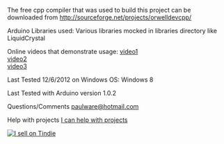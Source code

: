 The free cpp compiler that was used to build this project can be downloaded from
  http://sourceforge.net/projects/orwelldevcpp/ 
  
Arduino Libraries used: 
  Various libraries mocked in libraries directory like LiquidCrystal 
  
Online videos that demonstrate usage:
  [video1](http://www.youtube.com/watch?v=AdZ5GbDC1h0&feature=youtu.be)  
  [video2](http://www.youtube.com/watch?v=laa9VnRzuT0&feature=youtu.be)  
  [video3](http://www.youtube.com/watch?v=AdZ5GbDC1h0&feature=youtu.be)  
  
Last Tested 12/6/2012 on Windows OS:
  Windows 8
  
Last Tested with Arduino version
  1.0.2   
  
Questions/Comments
  paulware@hotmail.com
  
Help with projects
  [I can help with projects](http://fiverr.com/paulware/help-with-your-arduino-project)

<a href="https://tindie.com/shops/Paulware/?ref=offsite_badges&utm_source=sellers_Paulware&utm_medium=badges&utm_campaign=badge_large"><img src="https://s3.amazonaws.com/tindie-static/badges/tindie-large.png" alt="I sell on Tindie"></a>
  